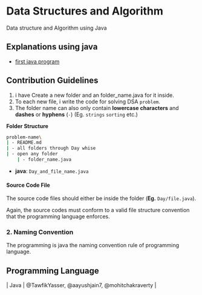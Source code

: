 # Data Structures and Algorithm

Data structure and Algorithm using Java

## Explanations using java
- [first java program](/Day%201/FirstProgram.java)

## Contribution Guidelines

1. i have Create a new folder and an folder_name.java for it inside.
2. To each new file, i write the code for solving DSA `problem`.
3. The folder name can also only contain **lowercase characters** and **dashes** or **hyphens** (`-`) (Eg. `strings` `sorting` etc.)

**Folder Structure**

```bash
problem-name\
| - README.md
| - all folders through Day whise     
| - open any folder 
    | - folder_name.java
```


- **java**: `Day_and_file_name.java`

#### Source Code File

The source code files should either be inside the folder (**Eg.** `Day/file.java`).

Again, the source codes must conform to a valid file structure convention that the programming language enforces.

### 2. Naming Convention

The programming is  java the naming convention rule of programming language.

## Programming Language 

| Java                 | @TawfikYasser, @aayushjain7, @mohitchakraverty              |